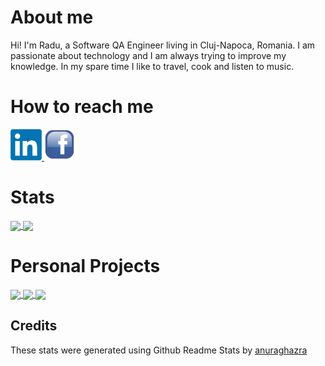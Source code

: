 # About me

Hi! I'm Radu, a Software QA Engineer living in Cluj-Napoca, Romania. I am passionate about technology and I am always trying to improve my knowledge. In my spare time I like to travel, cook and listen to music.

# How to reach me

<a href = "https://www.linkedin.com/in/radu-fulea-01629215a/">
  <img src = "Logos/linkedin-logo.png" width = "auto" height = "50px" />
</a>

<a href = "https://www.facebook.com/fulea.radu">
  <img src = "Logos/facebook-logo.png" width = "auto" height = "50px" />
</a>

# Stats

<a href = "https://github.com/Fulea?tab=repositories">
  <img src = "https://github-readme-stats.vercel.app/api?username=Fulea&count_private=true&show_icons=true&theme=dark&include_all_commits=true" align = "center" />
</a>

<a href = "https://github.com/Fulea?tab=repositories">
  <img src = "https://github-readme-stats.vercel.app/api/top-langs/?username=Fulea&langs_count=10&theme=dark&layout=compact&card_width=270" align = "center" />
</a>

# Personal Projects

<a href = "https://github.com/Fulea/Guess-my-number">
  <img src = "https://github-readme-stats.vercel.app/api/pin/?username=Fulea&repo=Guess-my-number&theme=dark&hide_border" align = "center" />
</a>

<a href = "https://github.com/Fulea/War-Dice-Game">
  <img src = "https://github-readme-stats.vercel.app/api/pin/?username=Fulea&repo=War-Dice-Game&theme=dark&hide_border" align = "center" />
</a>

<a href = "https://github.com/Fulea/Webdriverio-Framework">
  <img src = "https://github-readme-stats.vercel.app/api/pin/?username=Fulea&repo=Webdriverio-Framework&theme=dark&hide_border" align = "center" />
</a>

## Credits

These stats were generated using Github Readme Stats by <a href = "https://github.com/anuraghazra/github-readme-stats">anuraghazra</a>
